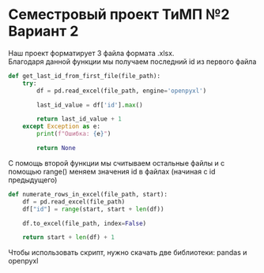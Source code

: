 # Семестровый проект ТиМП №2 Вариант 2
Наш проект форматирует 3 файла формата .xlsx.  
Благодаря данной функции мы получаем последний id из первого файла  
```python
def get_last_id_from_first_file(file_path):
    try:
        df = pd.read_excel(file_path, engine='openpyxl')

        last_id_value = df['id'].max()

        return last_id_value + 1
    except Exception as e:
        print(f"Ошибка: {e}")

        return None
```

С помощь второй функции мы считываем остальные файлы и с помощью range() меняем значения id в файлах (начиная с id предыдущего)  
```python
def numerate_rows_in_excel(file_path, start):
    df = pd.read_excel(file_path)
    df["id"] = range(start, start + len(df))

    df.to_excel(file_path, index=False)

    return start + len(df) + 1
```

Чтобы использовать скрипт, нужно скачать две библиотеки: pandas и openpyxl
